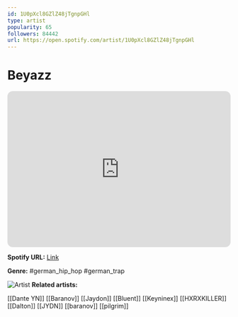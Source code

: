 ```yaml
---
id: 1U0pXcl8GZlZ48jTgnpGHl
type: artist
popularity: 65
followers: 84442
url: https://open.spotify.com/artist/1U0pXcl8GZlZ48jTgnpGHl
---
```

# Beyazz

<iframe style="border-radius:12px" src="https://open.spotify.com/embed/artist/1U0pXcl8GZlZ48jTgnpGHl" width="100%" height="352" frameBorder="0" allowfullscreen="" allow="autoplay; clipboard-write; encrypted-media; fullscreen; picture-in-picture" loading="lazy"></iframe>

**Spotify URL:** [Link](https://open.spotify.com/artist/1U0pXcl8GZlZ48jTgnpGHl)

**Genre:**  #german_hip_hop #german_trap

![Artist](https://i.scdn.co/image/ab6761610000e5eba60ad8633ae6758eaf876ec7)
**Related artists:**

[[Dante YN]]
[[Baranov]]
[[Jaydon]]
[[Bluent]]
[[Keyninex]]
[[HXRXKILLER]]
[[Dalton]]
[[JYDN]]
[[baranov]]
[[pilgrim]]
